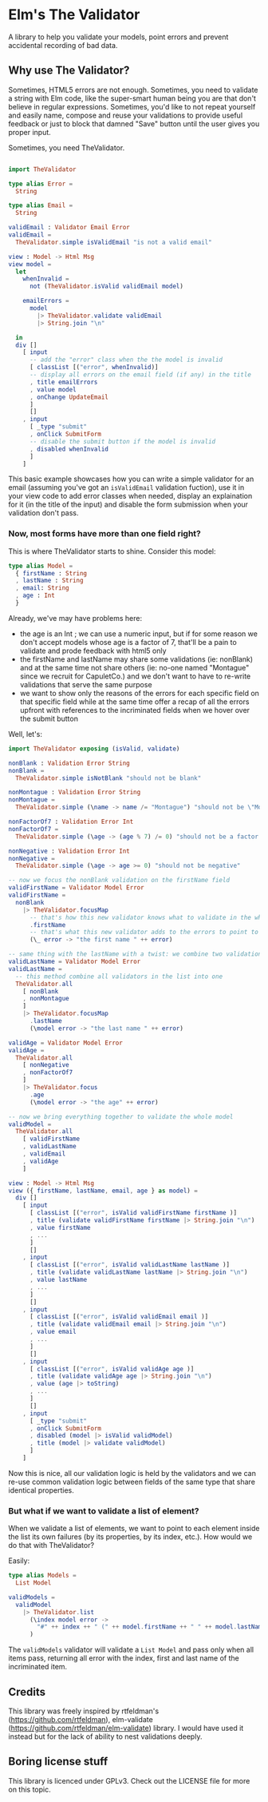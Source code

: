 # Elm's The Validator

A library to help you validate your models, point errors and prevent accidental
recording of bad data.

## Why use The Validator?

Sometimes, HTML5 errors are not enough. Sometimes, you need to validate a string
with Elm code, like the super-smart human being you are that don't believe in
regular expressions. Sometimes, you'd like to not repeat yourself and easily
name, compose and reuse your validations to provide useful feedback or just to
block that damned "Save" button until the user gives you proper input.

Sometimes, you need TheValidator.

```elm

import TheValidator

type alias Error =
  String

type alias Email =
  String

validEmail : Validator Email Error
validEmail =
  TheValidator.simple isValidEmail "is not a valid email"

view : Model -> Html Msg
view model =
  let
    whenInvalid =
      not (TheValidator.isValid validEmail model)

    emailErrors =
      model
        |> TheValidator.validate validEmail
        |> String.join "\n"

  in
  div []
    [ input
      -- add the "error" class when the the model is invalid
      [ classList [("error", whenInvalid)]
      -- display all errors on the email field (if any) in the title
      , title emailErrors
      , value model
      , onChange UpdateEmail
      ]
      []
    , input
      [ _type "submit"
      , onClick SubmitForm
      -- disable the submit button if the model is invalid
      , disabled whenInvalid
      ]
    ]
```

This basic example showcases how you can write a simple validator for an email
(assuming you've got an `isValidEmail` validation fuction), use it in your
view code to add error classes when needed, display an explaination for it
(in the title of the input) and disable the form submission when your validation
don't pass.

### Now, most forms have more than one field right?

This is where TheValidator starts to shine. Consider this model:

```elm
type alias Model =
  { firstName : String
  , lastName : String
  , email: String
  , age : Int
  }
```

Already, we've may have problems here:
* the age is an Int ; we can use a numeric input, but if for some reason we
don't accept models whose age is a factor of 7, that'll be a pain to validate
and prode feedback with html5 only
* the firstName and lastName may share some validations (ie: nonBlank) and at
the same time not share others (ie: no-one named "Montague" since we recruit for
CapuletCo.) and we don't want to have to re-write validations that serve the
same purpose
* we want to show only the reasons of the errors for each specific field on
that specific field while at the same time offer a recap of all the errors
upfront with references to the incriminated fields when we hover over the submit
button

Well, let's:

```elm
import TheValidator exposing (isValid, validate)

nonBlank : Validation Error String
nonBlank =
  TheValidator.simple isNotBlank "should not be blank"

nonMontague : Validation Error String
nonMontague =
  TheValidator.simple (\name -> name /= "Montague") "should not be \"Montague\""

nonFactorOf7 : Validation Error Int
nonFactorOf7 =
  TheValidator.simple (\age -> (age % 7) /= 0) "should not be a factor of 7"

nonNegative : Validation Error Int
nonNegative =
  TheValidator.simple (\age -> age >= 0) "should not be negative"

-- now we focus the nonBlank validation on the firstName field
validFirstName = Validator Model Error
validFirstName =
  nonBlank
    |> TheValidator.focusMap
      -- that's how this new validator knows what to validate in the whole model
      .firstName
      -- that's what this new validator adds to the errors to point to the field
      (\_ error -> "the first name " ++ error)

-- same thing with the lastName with a twist: we combine two validations first
validLastName = Validator Model Error
validLastName =
  -- this method combine all validators in the list into one
  TheValidator.all
    [ nonBlank
    , nonMontague
    ]
    |> TheValidator.focusMap
      .lastName
      (\model error -> "the last name " ++ error)

validAge = Validator Model Error
validAge =
  TheValidator.all
    [ nonNegative
    , nonFactorOf7
    ]
    |> TheValidator.focus
      .age
      (\model error -> "the age" ++ error)

-- now we bring everything together to validate the whole model
validModel =
  TheValidator.all
    [ validFirstName
    , validLastName
    , validEmail
    , validAge
    ]

view : Model -> Html Msg
view ({ firstName, lastName, email, age } as model) =
  div []
    [ input
      [ classList [("error", isValid validFirstName firstName )]
      , title (validate validFirstName firstName |> String.join "\n")
      , value firstName
      , ...
      ]
      []
    , input
      [ classList [("error", isValid validLastName lastName )]
      , title (validate validLastName lastName |> String.join "\n")
      , value lastName
      , ...
      ]
      []
    , input
      [ classList [("error", isValid validEmail email )]
      , title (validate validEmail email |> String.join "\n")
      , value email
      , ...
      ]
      []
    , input
      [ classList [("error", isValid validAge age )]
      , title (validate validAge age |> String.join "\n")
      , value (age |> toString)
      , ...
      ]
      []
    , input
      [ _type "submit"
      , onClick SubmitForm
      , disabled (model |> isValid validModel)
      , title (model |> validate validModel)
      ]
    ]
```

Now this is nice, all our validation logic is held by the validators and we can
re-use common validation logic between fields of the same type that share
identical properties.

### But what if we want to validate a list of element?

When we validate a list of elements, we want to point to each element inside
the list its own failures (by its properties, by its index, etc.). How would we
do that with TheValidator?

Easily:

```elm
type alias Models =
  List Model

validModels =
  validModel
    |> TheValidator.list
      (\index model error ->
        "#" ++ index ++ " (" ++ model.firstName ++ " " ++ model.lastName ++ ") " ++ error
      )
```

The `validModels` validator will validate a `List Model` and pass only when all
items pass, returning all error with the index, first and last name of the
incriminated item.


## Credits

This library was freely inspired by rtfeldman's (https://github.com/rtfeldman),
elm-validate (https://github.com/rtfeldman/elm-validate) library.
I would have used it instead but for the lack of ability to nest validations
deeply.

## Boring license stuff

This library is licenced under GPLv3. Check out the LICENSE file for more on
this topic.
